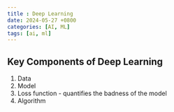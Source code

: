 ```yaml
---
title : Deep Learning
date: 2024-05-27 +0800
categories: [AI, ML]
tags: [ai, ml]
---
```


## Key Components of Deep Learning
1. Data
2. Model
3. Loss function - quantifies the badness of the model
4. Algorithm